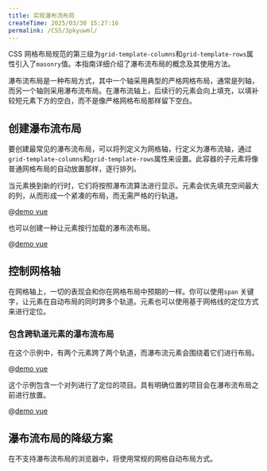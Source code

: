 ```yaml
---
title: 实现瀑布流布局
createTime: 2025/03/30 15:27:16
permalink: /CSS/3pkyuwml/
---
```


CSS 网格布局规范的第三级为`grid-template-columns`和`grid-template-rows`属性引入了`masonry`值。本指南详细介绍了瀑布流布局的概念及其使用方法。

瀑布流布局是一种布局方式，其中一个轴采用典型的严格网格布局，通常是列轴，而另一个轴则采用瀑布流布局。在瀑布流轴上，后续行的元素会向上填充，以填补较短元素下方的空白，而不是像严格网格布局那样留下空白。

## 创建瀑布流布局

要创建最常见的瀑布流布局，可以将列定义为网格轴，行定义为瀑布流轴，通过`grid-template-columns`和`grid-template-rows`属性来设置。此容器的子元素将像普通网格布局的自动放置那样，逐行排列。

当元素换到新的行时，它们将按照瀑布流算法进行显示。元素会优先填充空间最大的列，从而形成一个紧凑的布局，而无需严格的行轨道。

@[demo vue](./demo/demo11.vue)

也可以创建一种让元素按行加载的瀑布流布局。

@[demo vue](./demo/demo12.vue)

## 控制网格轴

在网格轴上，一切的表现会和你在网格布局中预期的一样。你可以使用`span` 关键字，让元素在自动布局的同时跨多个轨道。元素也可以使用基于网格线的定位方式来进行定位。

### 包含跨轨道元素的瀑布流布局

在这个示例中，有两个元素跨了两个轨道，而瀑布流元素会围绕着它们进行布局。

@[demo vue](./demo/demo13.vue)

这个示例包含一个对列进行了定位的项目。具有明确位置的项目会在瀑布流布局之前进行放置。

@[demo vue](./demo/demo14.vue)

## 瀑布流布局的降级方案

在不支持瀑布流布局的浏览器中，将使用常规的网格自动布局方式。
